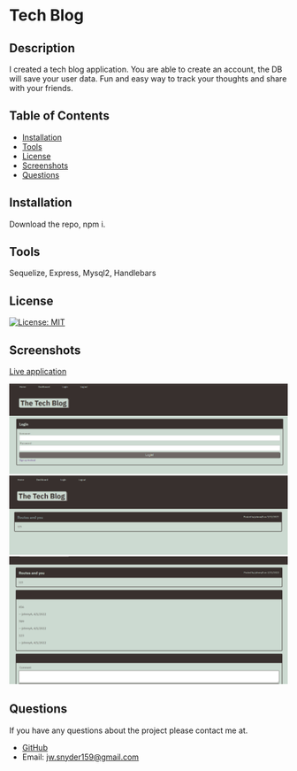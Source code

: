 #   Tech Blog 

  ## Description
  I created a tech blog application.  You are able to create an account, the DB will save your user data. Fun and easy way to track your thoughts and share with your friends.
  
  ## Table of Contents
  
  - [Installation](#installation)
  - [Tools](#tools)
  - [License](#license)
  - [Screenshots](#screenshots)
  - [Questions](#questions)
  
  
  ## Installation
  
  Download the repo, npm i.
  
  
  ## Tools
  
  Sequelize, Express, Mysql2, Handlebars
  
  
  ## License

[![License: MIT](https://img.shields.io/badge/License-MIT-blue.svg)](https://opensource.org/licenses/MIT)
  
  
  ## Screenshots

[Live application](https://git.heroku.com/tech-blog.git)

  
![Log In](./public/assets/login-page.PNG)
![Main Blog](./public/assets/main-blog-page.PNG)
![Saved Comments](./public/assets/saved-blog-page.PNG)

  
  
  ## Questions

  If you have any questions about the project please contact me at.
  - [GitHub](https://github.com/Jsnyder159?tab=repositories)
  - Email: jw.snyder159@gmail.com
